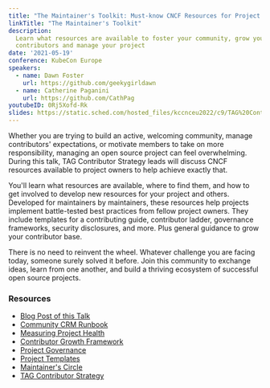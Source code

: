 ```yaml
---
title: "The Maintainer's Toolkit: Must-know CNCF Resources for Project Owners"
linkTitle: "The Maintainer's Toolkit"
description:
  Learn what resources are available to foster your community, grow your
  contributors and manage your project
date: '2021-05-19'
conference: KubeCon Europe
speakers:
  - name: Dawn Foster
    url: https://github.com/geekygirldawn
  - name: Catherine Paganini
    url: https://github.com/CathPag
youtubeID: 0Rj5Xofd-Rk
slides: https://static.sched.com/hosted_files/kccnceu2022/c9/TAG%20Contrib%20Strat%20Maintainer%20Track%202022%20EU.pdf
---
```


Whether you are trying to build an active, welcoming community, manage
contributors' expectations, or motivate members to take on more responsibility,
managing an open source project can feel overwhelming. During this talk, TAG
Contributor Strategy leads will discuss CNCF resources available to project
owners to help achieve exactly that.

You'll learn what resources are available, where to find them, and how to get
involved to develop new resources for your project and others. Developed for
maintainers by maintainers, these resources help projects implement
battle-tested best practices from fellow project owners. They include templates
for a contributing guide, contributor ladder, governance frameworks, security
disclosures, and more. Plus general guidance to grow your contributor base.

There is no need to reinvent the wheel. Whatever challenge you are facing today,
someone surely solved it before. Join this community to exchange ideas, learn
from one another, and build a thriving ecosystem of successful open source
projects.

### Resources

- [Blog Post of this Talk](https://www.cncf.io/blog/2022/03/10/the-maintainers-toolkit-must-know-resources-for-cncf-projects/)
- [Community CRM Runbook](/maintainers/community/crm-runbook/)
- [Measuring Project Health](/maintainers/community/project-health/)
- [Contributor Growth Framework](/maintainers/community/contributor-growth-framework/)
- [Project Governance](/maintainers/governance/)
- [Project Templates](/maintainers/github/templates/)
- [Maintainer's Circle](/about/maintainers-circle/)
- [TAG Contributor Strategy](httsp://cncf.io/contributor-strategy)
